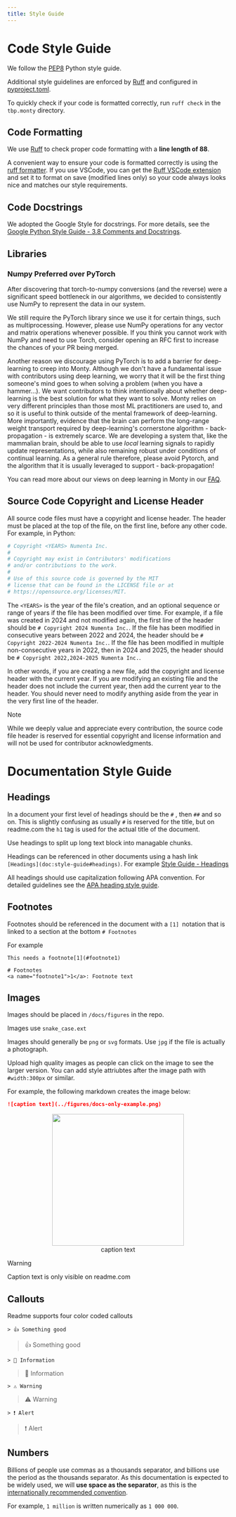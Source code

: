 ```yaml
---
title: Style Guide
---
```

# Code Style Guide

We follow the [PEP8](https://peps.python.org/pep-0008/) Python style guide.

Additional style guidelines are enforced by [Ruff](https://docs.astral.sh/ruff/) and configured in [pyproject.toml](https://github.com/thousandbrainsproject/tbp.monty/blob/main/pyproject.toml).

To quickly check if your code is formatted correctly, run `ruff check` in the `tbp.monty` directory.

## Code Formatting

We use [Ruff](https://docs.astral.sh/ruff/) to check proper code formatting with a **line length of 88**.

A convenient way to ensure your code is formatted correctly is using the [ruff formatter](https://docs.astral.sh/ruff/formatter/). If you use VSCode, you can get the [Ruff VSCode extension](https://marketplace.visualstudio.com/items?itemName=charliermarsh.ruff) and set it to format on save (modified lines only) so your code always looks nice and matches our style requirements.

## Code Docstrings

We adopted the Google Style for docstrings. For more details, see the [Google Python Style Guide - 3.8 Comments and Docstrings](https://google.github.io/styleguide/pyguide.html#38-comments-and-docstrings).

## Libraries

### Numpy Preferred over PyTorch

After discovering that torch-to-numpy conversions (and the reverse) were a significant speed bottleneck in our algorithms, we decided to consistently use NumPy to represent the data in our system. 

We still require the PyTorch library since we use it for certain things, such as multiprocessing. However, please use NumPy operations for any vector and matrix operations whenever possible. If you think you cannot work with NumPy and need to use Torch, consider opening an RFC first to increase the chances of your PR being merged.

Another reason we discourage using PyTorch is to add a barrier for deep-learning to creep into Monty. Although we don't have a fundamental issue with contributors using deep learning, we worry that it will be the first thing someone's mind goes to when solving a problem (when you have a hammer...). We want contributors to think intentionally about whether deep-learning is the best solution for what they want to solve. Monty relies on very different principles than those most ML practitioners are used to, and so it is useful to think outside of the mental framework of deep-learning. More importantly, evidence that the brain can perform the long-range weight transport required by deep-learning's cornerstone algorithm - back-propagation - is extremely scarce. We are developing a system that, like the mammalian brain, should be able to use _local_ learning signals to rapidly update representations, while also remaining robust under conditions of continual learning. As a general rule therefore, please avoid Pytorch, and the algorithm that it is usually leveraged to support - back-propagation! 

You can read more about our views on deep learning in Monty in our [FAQ](../how-monty-works/faq-monty.md#why-does-monty-not-make-use-of-deep-learning).

## Source Code Copyright and License Header

All source code files must have a copyright and license header. The header must be placed at the top of the file, on the first line, before any other code. For example, in Python:

```python
# Copyright <YEARS> Numenta Inc.
#
# Copyright may exist in Contributors' modifications
# and/or contributions to the work.
#
# Use of this source code is governed by the MIT
# license that can be found in the LICENSE file or at
# https://opensource.org/licenses/MIT.
```

The `<YEARS>` is the year of the file's creation, and an optional sequence or range of years if the file has been modified over time. For example, if a file was created in 2024 and not modified again, the first line of the header should be `# Copyright 2024 Numenta Inc.`. If the file has been modified in consecutive years between 2022 and 2024, the header should be `# Copyright 2022-2024 Numenta Inc.`. If the file has been modified in multiple non-consecutive years in 2022, then in 2024 and 2025, the header should be `# Copyright 2022,2024-2025 Numenta Inc.`.

In other words, if you are creating a new file, add the copyright and license header with the current year. If you are modifying an existing file and the header does not include the current year, then add the current year to the header. You should never need to modify anything aside from the year in the very first line of the header.

> [!NOTE]
> While we deeply value and appreciate every contribution, the source code file header is reserved for essential copyright and license information and will not be used for contributor acknowledgments.

# Documentation Style Guide

## Headings

In a document your first level of headings should be the `#` , then `##` and so on.   This is slightly confusing as usually `#` is reserved for the title, but on readme.com the `h1` tag is used for the actual title of the document.

Use headings to split up long text block into managable chunks.  

Headings can be referenced in other documents using a hash link `[Headings](doc:style-guide#headings)`. For example [Style Guide - Headings](style-guide.md#headings)

All headings should use capitalization following APA convention. For detailed guidelines see the [APA heading style guide](https://apastyle.apa.org/style-grammar-guidelines/capitalization/title-case).

## Footnotes

Footnotes should be referenced in the document with a `[1] `notation that is linked to a section at the bottom `# Footnotes`

For example

```
This needs a footnote[1](#footnote1)

# Footnotes 
<a name="footnote1">1</a>: Footnote text
```

## Images

Images should be placed in `/docs/figures` in the repo. 

Images use `snake_case.ext`

Images should generally be `png` or `svg` formats.  Use `jpg` if the file is actually a photograph.

Upload high quality images as people can click on the image to see the larger version.  You can add style attriubtes after the image path with `#width:300px` or similar.

For example, the following markdown creates the image below:

```markdown
![caption text](../figures/docs-only-example.png)
```

<div style="display:flex; flex-direction:column; align-items:center">
  <img width="300px" src="https://files.readme.io/5b9d5a186a651f0ddc17022c3a95e65400991aa56a6d8523abefabd4db1dc6c4-touch_vs_vision.png" />
  <caption>caption text</caption>
</div>

> [!WARNING] 
> Caption text is only visible on readme.com


## Callouts

Readme supports four color coded callouts

```
> 👍 Something good
```

> 👍 Something good

```
> 📘 Information
```

> 📘 Information

```
> ⚠️ Warning
```

> ⚠️ Warning

```
> ❗️ Alert
```

> ❗️ Alert

## Numbers

Billions of people use commas as a thousands separator, and billions use the period as the thousands separator.  As this documentation is expected to be widely used, we will **use space as the separator**, as this is the [internationally recommended convention](https://en.wikipedia.org/wiki/Decimal_separator).

For example, `1 million` is written numerically as `1 000 000`.